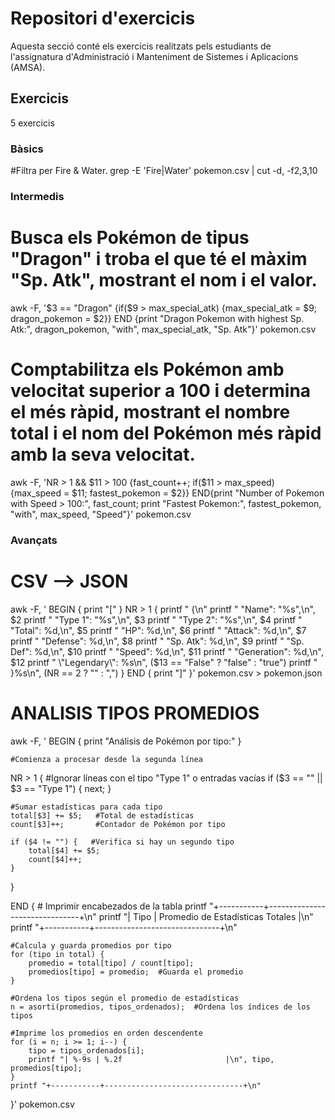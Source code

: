 # Repositori d'exercicis

Aquesta secció conté els exercicis realitzats pels estudiants de l'assignatura d'Administració i Manteniment de Sistemes i Aplicacions (AMSA).

## Exercicis
5 exercicis
### Bàsics
#Filtra per Fire & Water.
grep -E 'Fire|Water' pokemon.csv | cut -d, -f2,3,10
### Intermedis
# Busca els Pokémon de tipus "Dragon" i troba el que té el màxim "Sp. Atk", mostrant el nom i el valor.
awk -F, '$3 == "Dragon" {if($9 > max_special_atk) {max_special_atk = $9; dragon_pokemon = $2}} END {print "Dragon Pokemon with highest Sp. Atk:", dragon_pokemon, "with", max_special_atk, "Sp. Atk"}' pokemon.csv
# Comptabilitza els Pokémon amb velocitat superior a 100 i determina el més ràpid, mostrant el nombre total i el nom del Pokémon més ràpid amb la seva velocitat.
awk -F, 'NR > 1 && $11 > 100 {fast_count++; if($11 > max_speed) {max_speed = $11; fastest_pokemon = $2}} END{print "Number of Pokemon with Speed > 100:", fast_count; print "Fastest Pokemon:", fastest_pokemon, "with", max_speed, "Speed"}' pokemon.csv
### Avançats

# CSV --> JSON 
awk -F, '
BEGIN {
    print "["
}
NR > 1 {
    printf "  {\n"
    printf "    \"Name\": \"%s\",\n", $2
    printf "    \"Type 1\": \"%s\",\n", $3
    printf "    \"Type 2\": \"%s\",\n", $4
    printf "    \"Total\": %d,\n", $5
    printf "    \"HP\": %d,\n", $6
    printf "    \"Attack\": %d,\n", $7
    printf "    \"Defense\": %d,\n", $8
    printf "    \"Sp. Atk\": %d,\n", $9
    printf "    \"Sp. Def\": %d,\n", $10
    printf "    \"Speed\": %d,\n", $11
    printf "    \"Generation\": %d,\n", $12
    printf "    \"Legendary\": %s\n", ($13 == "False" ? "false" : "true")
    printf "  }%s\n", (NR == 2 ? "" : ",")
}
END {
    print "]"
}' pokemon.csv > pokemon.json

# ANALISIS TIPOS PROMEDIOS
awk -F, '
BEGIN {
    print "Análisis de Pokémon por tipo:"
}

    #Comienza a procesar desde la segunda línea
NR > 1 {
    #Ignorar líneas con el tipo "Type 1" o entradas vacías
    if ($3 == "" || $3 == "Type 1") {
        next;
    }

    #Sumar estadísticas para cada tipo
    total[$3] += $5;   #Total de estadísticas
    count[$3]++;       #Contador de Pokémon por tipo

    if ($4 != "") {   #Verifica si hay un segundo tipo
        total[$4] += $5;
        count[$4]++;
    }
}

END {
    # Imprimir encabezados de la tabla
    printf "+-----------+-------------------------------+\n"
    printf "| Tipo      | Promedio de Estadísticas Totales |\n"
    printf "+-----------+-------------------------------+\n"

    #Calcula y guarda promedios por tipo
    for (tipo in total) {
        promedio = total[tipo] / count[tipo];
        promedios[tipo] = promedio;  #Guarda el promedio
    }

    #Ordena los tipos según el promedio de estadísticas
    n = asorti(promedios, tipos_ordenados);  #Ordena los índices de los tipos

    #Imprime los promedios en orden descendente
    for (i = n; i >= 1; i--) {
        tipo = tipos_ordenados[i];
        printf "| %-9s | %.2f                       |\n", tipo, promedios[tipo];
    }
    printf "+-----------+-------------------------------+\n"
}' pokemon.csv

